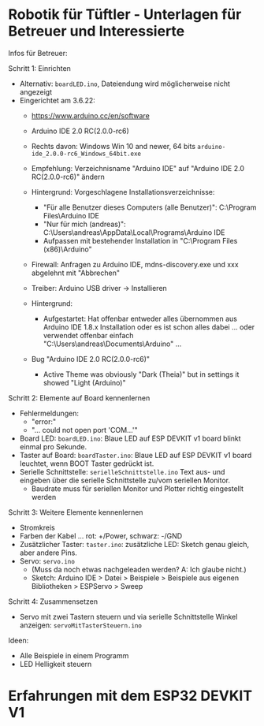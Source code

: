 # Robotik für Tüftler - Unterlagen für Betreuer und Interessierte

Infos für Betreuer:

Schritt 1: Einrichten
- Alternativ: `boardLED.ino`, Dateiendung wird möglicherweise nicht angezeigt
- Eingerichtet am 3.6.22:
  - https://www.arduino.cc/en/software
  - Arduino IDE 2.0 RC(2.0.0-rc6)
  - Rechts davon: Windows Win 10 and newer, 64 bits
    `arduino-ide_2.0.0-rc6_Windows_64bit.exe`
  - Empfehlung: Verzeichnisname "Arduino IDE" auf "Arduino IDE 2.0 RC(2.0.0-rc6)" ändern
  - Hintergrund: Vorgeschlagene Installationsverzeichnisse:
    - "Für alle Benutzer dieses Computers (alle Benutzer)": C:\Program Files\Arduino IDE
    - "Nur für mich (andreas)": C:\Users\andreas\AppData\Local\Programs\Arduino IDE
    - Aufpassen mit bestehender Installation in "C:\Program Files (x86)\Arduino"
  - Firewall: Anfragen zu Arduino IDE, mdns-discovery.exe und xxx abgelehnt mit "Abbrechen"
  - Treiber: Arduino USB driver -> Installieren
  - Hintergrund: 
    - Aufgestartet: Hat offenbar entweder alles übernommen aus Arduino IDE 1.8.x Installation oder es ist schon alles dabei
    ... oder verwendet offenbar einfach "C:\Users\andreas\Documents\Arduino" ...
    
  - Bug "Arduino IDE 2.0 RC(2.0.0-rc6)"
    - Active Theme was obviously "Dark (Theia)" but in settings it showed "Light (Arduino)"



Schritt 2: Elemente auf Board kennenlernen
- Fehlermeldungen:
  - "error:"
  - "... could not open port 'COM...'"
- Board LED: `boardLED.ino`: Blaue LED auf ESP DEVKIT v1 board blinkt einmal pro Sekunde.
- Taster auf Board: `boardTaster.ino`: Blaue LED auf ESP DEVKIT v1 board leuchtet, wenn BOOT Taster gedrückt ist.
- Serielle Schnittstelle: `serielleSchnittstelle.ino` Text aus- und eingeben über die serielle Schnittstelle zu/vom seriellen Monitor.
  - Baudrate muss für seriellen Monitor und Plotter richtig eingestellt werden

Schritt 3: Weitere Elemente kennenlernen
- Stromkreis
- Farben der Kabel ... rot: +/Power, schwarz: -/GND
- Zusätzlicher Taster: `taster.ino`: zusätzliche LED: Sketch genau gleich, aber andere Pins.
- Servo: `servo.ino`
  - (Muss da noch etwas nachgeleaden werden? A: Ich glaube nicht.)
  - Sketch: Arduino IDE > Datei > Beispiele > Beispiele aus eigenen Bibliotheken > ESPServo > Sweep
  
Schritt 4: Zusammensetzen
- Servo mit zwei Tastern steuern und via serielle Schnittstelle Winkel anzeigen: `servoMitTasterSteuern.ino`

  
  
Ideen:
- Alle Beispiele in einem Programm
- LED Helligkeit steuern

# Erfahrungen mit dem ESP32 DEVKIT V1